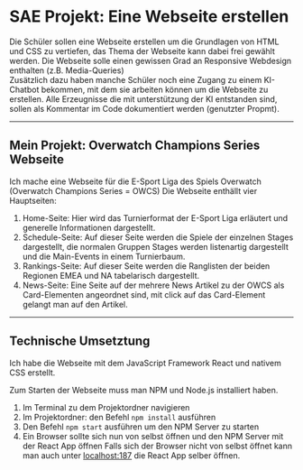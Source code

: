 # SAE Projekt: Eine Webseite erstellen

Die Schüler sollen eine Webseite erstellen um die Grundlagen von HTML und CSS zu vertiefen, das Thema der Webseite kann dabei frei gewählt werden.
Die Webseite solle einen gewissen Grad an Responsive Webdesign enthalten (z.B. Media-Queries)  
Zusätzlich dazu haben manche Schüler noch eine Zugang zu einem KI-Chatbot bekommen, mit dem sie arbeiten können um die Webseite zu erstellen.
Alle Erzeugnisse die mit unterstützung der KI entstanden sind, sollen als Kommentar im Code dokumentiert werden (genutzter Propmt).

---

## Mein Projekt: Overwatch Champions Series Webseite

Ich mache eine Webseite für die E-Sport Liga des Spiels Overwatch (Overwatch Champions Series = OWCS)
Die Webseite enthällt vier Hauptseiten:
1. Home-Seite: Hier wird das Turnierformat der E-Sport Liga erläutert und generelle Informationen dargestellt.
2. Schedule-Seite: Auf dieser Seite werden die Spiele der einzelnen Stages dargestellt, die normalen Gruppen Stages werden listenartig dargestellt und die Main-Events in einem Turnierbaum.
3. Rankings-Seite: Auf dieser Seite werden die Ranglisten der beiden Regionen EMEA und NA tabelarisch dargestellt.
4. News-Seite: Eine Seite auf der mehrere News Artikel zu der OWCS als Card-Elementen angeordnet sind, mit click auf das Card-Element gelangt man auf den Artikel.

---

## Technische Umsetztung

Ich habe die Webseite mit dem JavaScript Framework React und nativem CSS erstellt.

Zum Starten der Webseite muss man NPM und Node.js installiert haben.
1. Im Terminal zu dem Projektordner navigieren
2. Im Projektordner: den Befehl `npm install` ausführen
3. Den Befehl `npm start` ausführen um den NPM Server zu starten
4. Ein Browser sollte sich nun von selbst öffnen und den NPM Server mit der React App öffnen
Falls sich der Browser nicht von selbst öffnet kann man auch unter [localhost:187](http://localhost:187/) die React App selber öffnen.